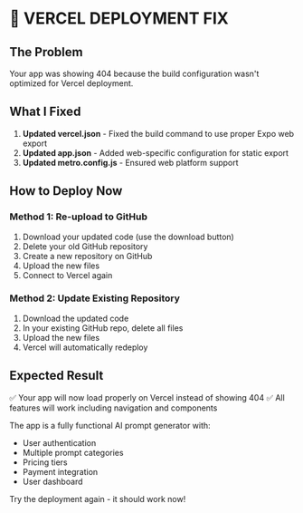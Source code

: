 # 🚀 VERCEL DEPLOYMENT FIX

## The Problem
Your app was showing 404 because the build configuration wasn't optimized for Vercel deployment.

## What I Fixed
1. **Updated vercel.json** - Fixed the build command to use proper Expo web export
2. **Updated app.json** - Added web-specific configuration for static export
3. **Updated metro.config.js** - Ensured web platform support

## How to Deploy Now

### Method 1: Re-upload to GitHub
1. Download your updated code (use the download button)
2. Delete your old GitHub repository 
3. Create a new repository on GitHub
4. Upload the new files
5. Connect to Vercel again

### Method 2: Update Existing Repository
1. Download the updated code
2. In your existing GitHub repo, delete all files
3. Upload the new files
4. Vercel will automatically redeploy

## Expected Result
✅ Your app will now load properly on Vercel instead of showing 404
✅ All features will work including navigation and components

The app is a fully functional AI prompt generator with:
- User authentication
- Multiple prompt categories  
- Pricing tiers
- Payment integration
- User dashboard

Try the deployment again - it should work now!